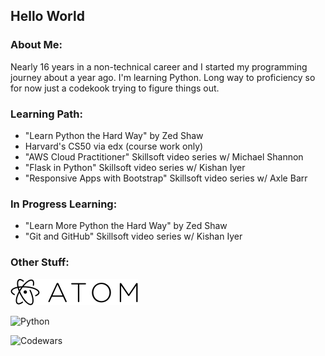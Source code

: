 <h2>Hello World</h2>

<h3>About Me:</h3>  
<p>Nearly 16 years in a non-technical career and I started my programming journey about a year ago.  I'm learning Python.  Long way to proficiency so for now just a codekook trying to figure things out.</p>

<h3>Learning Path:</h3>
<ul>
  <li>"Learn Python the Hard Way" by Zed Shaw</li>
  <li>Harvard's CS50 via edx (course work only)</li>
  <li>"AWS Cloud Practitioner" Skillsoft video series w/ Michael Shannon</li>
  <li>"Flask in Python" Skillsoft video series w/ Kishan Iyer</li>
  <li>"Responsive Apps with Bootstrap" Skillsoft video series w/ Axle Barr</li>
</ul>

<h3>In Progress Learning:</h3>
<ul>
  <li>"Learn More Python the Hard Way" by Zed Shaw</li>
  <li>"Git and GitHub" Skillsoft video series w/ Kishan Iyer</li>
</ul>

<h3>Other Stuff:</h3>

![Atom](https://raw.githubusercontent.com/codekook/ReadMe-main/master/atom.svg)

![Python](https://staging.python.org/static/community_logos/python-powered-w-70x28.png)

![Codewars](https://www.codewars.com/users/codekook/badges/small)
